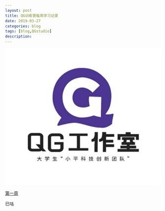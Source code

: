 ```yaml
---
layout: post
title: QG训练营每周学习记录
date: 2019-03-27
categories: blog
tags: [blog,QGstudio]
description:
---
```


![](/img/QG-studio.jpg)

[第一周](/blog/2019/03/27/QGstudio_week1/)

已咕